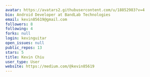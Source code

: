 ```yaml
---
avatar: https://avatars2.githubusercontent.com/u/18852983?v=4
bio: Android Developer at BandLab Technologies
email: kevin85619@gmail.com
followers: 8
following: 4
forks: null
login: kevinguitar
open_issues: null
public_repos: 13
stars: 5
title: Kevin Chiu
user_type: User
website: https://medium.com/@kevin85619
---
```

